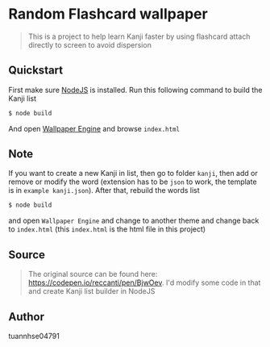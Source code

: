 # Random Flashcard wallpaper
> This is a project to help learn Kanji faster by using flashcard attach directly to screen to avoid dispersion
## Quickstart
First make sure [NodeJS](https://nodejs.org/) is installed.
Run this following command to build the Kanji list
```sh
$ node build
```
And open [Wallpaper Engine](http://store.steampowered.com/app/431960/Wallpaper_Engine/) and browse `index.html`
## Note
If you want to create a new Kanji in list, then go to folder `kanji`, then add or remove or modify the word (extension has to be `json` to work, the template is in `example kanji.json`). After that, rebuild the words list
```sh
$ node build
```
and open `Wallpaper Engine` and change to another theme and change back to `index.html` (this `index.html` is the html file in this project)
## Source
> The original source can be found here: https://codepen.io/reccanti/pen/BjwOev.
> I'd modify some code in that and create Kanji list builder in NodeJS
## Author
tuannhse04791